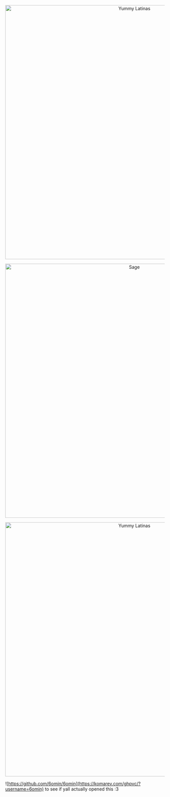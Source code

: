 </p>
<p align="center">
   <img width="800" src="https://64.media.tumblr.com/86eb7da6d23cf70617677b543a1dacd8/4866fa70a08b6bf8-6c/s400x600/c6f423aa6e780ab3b08f482d94f138ab62246702.gifv" alt="Yummy Latinas">
<p align="center">
   <img width="800" src="https://media.discordapp.net/attachments/1254316170815737867/1287879463585189948/Untitled55_20240924045258.png?ex=66f326b7&is=66f1d537&hm=f6d71d3e88683e37cfda8205c498aae99fc06e057534e21920c9b5ae4842258f&=&format=webp&quality=lossless" alt="Sage">
<p align="center">
  <img width="800" src="https://64.media.tumblr.com/86eb7da6d23cf70617677b543a1dacd8/4866fa70a08b6bf8-6c/s400x600/c6f423aa6e780ab3b08f482d94f138ab62246702.gifv" alt="Yummy Latinas">

![https://github.com/6omin/6omin](https://komarev.com/ghpvc/?username=6omin) to see if yall actually opened this :3
